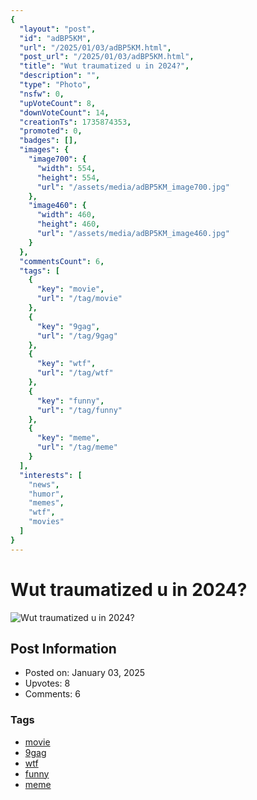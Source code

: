 ```yaml
---
{
  "layout": "post",
  "id": "adBP5KM",
  "url": "/2025/01/03/adBP5KM.html",
  "post_url": "/2025/01/03/adBP5KM.html",
  "title": "Wut traumatized u in 2024?",
  "description": "",
  "type": "Photo",
  "nsfw": 0,
  "upVoteCount": 8,
  "downVoteCount": 14,
  "creationTs": 1735874353,
  "promoted": 0,
  "badges": [],
  "images": {
    "image700": {
      "width": 554,
      "height": 554,
      "url": "/assets/media/adBP5KM_image700.jpg"
    },
    "image460": {
      "width": 460,
      "height": 460,
      "url": "/assets/media/adBP5KM_image460.jpg"
    }
  },
  "commentsCount": 6,
  "tags": [
    {
      "key": "movie",
      "url": "/tag/movie"
    },
    {
      "key": "9gag",
      "url": "/tag/9gag"
    },
    {
      "key": "wtf",
      "url": "/tag/wtf"
    },
    {
      "key": "funny",
      "url": "/tag/funny"
    },
    {
      "key": "meme",
      "url": "/tag/meme"
    }
  ],
  "interests": [
    "news",
    "humor",
    "memes",
    "wtf",
    "movies"
  ]
}
---
```


# Wut traumatized u in 2024?

![Wut traumatized u in 2024?](/assets/media/adBP5KM_image700.jpg)

## Post Information

- Posted on: January 03, 2025
- Upvotes: 8
- Comments: 6

### Tags

- [movie](/tag/movie)
- [9gag](/tag/9gag)
- [wtf](/tag/wtf)
- [funny](/tag/funny)
- [meme](/tag/meme)
